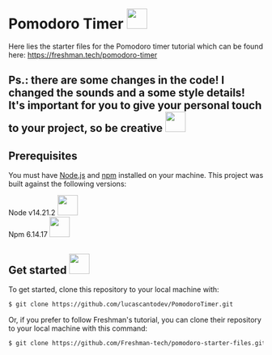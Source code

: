 # Pomodoro Timer <img src="https://em-content.zobj.net/thumbs/120/apple/354/tomato_1f345.png" height="40" width="40" />

Here lies the starter files for the Pomodoro timer tutorial which can be found
here: https://freshman.tech/pomodoro-timer

## Ps.: there are some changes in the code! I changed the sounds and a some style details! It's important for you to give your personal touch to your project, so be creative <img src="https://em-content.zobj.net/thumbs/120/apple/354/slightly-smiling-face_1f642.png" height="40" width="40" />

## Prerequisites

You must have [Node.js](https://nodejs.org/en/download/) and
[npm](https://www.npmjs.com/get-npm) installed on your machine. This project was
built against the following versions:

Node v14.21.2 <img src="https://cdn.jsdelivr.net/gh/devicons/devicon/icons/nodejs/nodejs-original.svg" height="40" width="40"/>
<br/>
Npm 6.14.17 <img src="https://cdn.jsdelivr.net/gh/devicons/devicon/icons/npm/npm-original-wordmark.svg" height="40" width="40"/>

## Get started <img src="https://em-content.zobj.net/thumbs/120/apple/354/rocket_1f680.png" height="40" width="40"/> 

To get started, clone this repository to your local machine with:

```bash
$ git clone https://github.com/lucascantodev/PomodoroTimer.git
```

Or, if you prefer to follow Freshman's tutorial, you can clone their repository to your local machine with this command:

```bash
$ git clone https://github.com/Freshman-tech/pomodoro-starter-files.git
```

